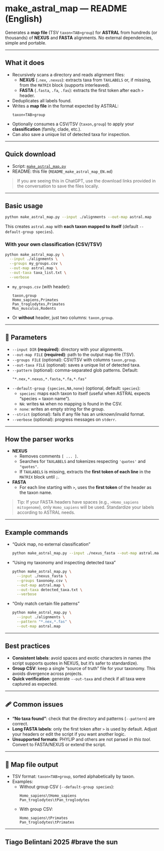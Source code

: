 # make_astral_map — README (English)

Generates a **map file** (TSV `taxon<TAB>group`) for **ASTRAL** from hundreds (or thousands) of **NEXUS** and **FASTA** alignments. No external dependencies, simple and portable.

---

##  What it does

- Recursively scans a directory and reads alignment files:
  - **NEXUS** (`.nex`, `.nexus`): extracts taxa from `TAXLABELS` or, if missing, from the `MATRIX` block (supports interleaved).
  - **FASTA** (`.fasta`, `.fa`, `.fas`): extracts the first token after each `>` header.
- Deduplicates all labels found.
- Writes a **map file** in the format expected by ASTRAL:
  ```
  taxon<TAB>group
  ```
- Optionally consumes a CSV/TSV (`taxon,group`) to apply your **classification** (family, clade, etc.).
- Can also save a unique list of detected taxa for inspection.

---

##  Quick download

- Script: [`make_astral_map.py`](make_astral_map.py)
- README: this file (`README_make_astral_map_EN.md`)

> If you are seeing this in ChatGPT, use the download links provided in the conversation to save the files locally.

---

## Basic usage

```bash
python make_astral_map.py --input ./alignments --out-map astral.map
```

This creates `astral.map` with **each taxon mapped to itself** (default `--default-group species`).

### With your own classification (CSV/TSV)

```bash
python make_astral_map.py \
  --input ./alignments \
  --groups my_groups.csv \
  --out-map astral.map \
  --out-taxa taxa_list.txt \
  --verbose
```

- `my_groups.csv` (with header):
  ```csv
  taxon,group
  Homo_sapiens,Primates
  Pan_troglodytes,Primates
  Mus_musculus,Rodents
  ```
- Or **without** header, just two columns: `taxon,group`.

---

## 🔧 Parameters

- `--input DIR` **(required)**: directory with your alignments.
- `--out-map FILE` **(required)**: path to the output map file (TSV).
- `--groups FILE` (optional): CSV/TSV with columns `taxon,group`.
- `--out-taxa FILE` (optional): saves a unique list of detected taxa.
- `--pattern` (optional): comma-separated glob patterns. Default:
  ```
  "*.nex,*.nexus,*.fasta,*.fa,*.fas"
  ```
- `--default-group {species,NA,none}` (optional, default: `species`):
  - `species`: maps each taxon to itself (useful when ASTRAL expects “species = taxon name”).
  - `NA`: writes `NA` when no mapping is found in the CSV.
  - `none`: writes an empty string for the group.
- `--strict` (optional): fails if any file has an unknown/invalid format.
- `--verbose` (optional): progress messages on `stderr`.

---

##  How the parser works

- **NEXUS**
  - Removes comments `[ ... ]`.
  - Searches for `TAXLABELS` and tokenizes respecting `'quotes'` and `"quotes"`.
  - If `TAXLABELS` is missing, extracts the **first token of each line** in the `MATRIX` block until `;`.
- **FASTA**
  - For each line starting with `>`, uses the **first token** of the header as the taxon name.

> Tip: If your FASTA headers have spaces (e.g., `>Homo_sapiens mitogenome`), only `Homo_sapiens` will be used. Standardize your labels according to ASTRAL needs.

---

##  Example commands

- “Quick map, no external classification”
  ```bash
  python make_astral_map.py --input ./nexus_fasta --out-map astral.map
  ```

- “Using my taxonomy and inspecting detected taxa”
  ```bash
  python make_astral_map.py \
    --input ./nexus_fasta \
    --groups taxonomy.csv \
    --out-map astral.map \
    --out-taxa detected_taxa.txt \
    --verbose
  ```

- “Only match certain file patterns”
  ```bash
  python make_astral_map.py \
    --input ./alignments \
    --pattern "*.nex,*.fas" \
    --out-map astral.map
  ```

---

##  Best practices

- **Consistent labels**: avoid spaces and exotic characters in names (the script supports quotes in NEXUS, but it’s safer to standardize).
- **Group CSV**: keep a single “source of truth” file for your taxonomy. This avoids divergence across projects.
- **Quick verification**: generate `--out-taxa` and check if all taxa were captured as expected.

---

## 🩹 Common issues

- **“No taxa found”**: check that the directory and patterns (`--pattern`) are correct.
- **Long FASTA labels**: only the first token after `>` is used by default. Adjust your headers or edit the script if you want another logic.
- **Unsupported formats**: PHYLIP and others are not parsed *in this tool*. Convert to FASTA/NEXUS or extend the script.

---

## 📜 Map file output

- TSV format: `taxon<TAB>group`, sorted alphabetically by taxon.
- Examples:
  - Without group CSV (`--default-group species`):
    ```text
    Homo_sapiens\tHomo_sapiens
    Pan_troglodytes\tPan_troglodytes
    ```
  - With group CSV:
    ```text
    Homo_sapiens\tPrimates
    Pan_troglodytes\tPrimates
    ```

---

## Tiago Belintani 2025 #brave the sun
